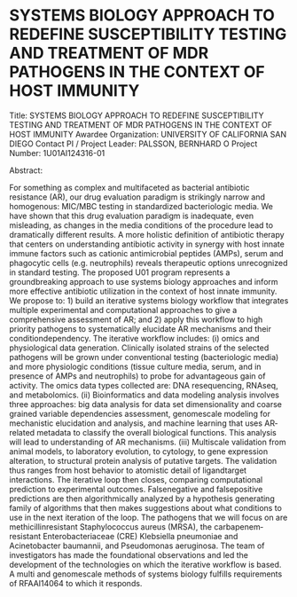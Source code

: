 # SYSTEMS BIOLOGY APPROACH TO REDEFINE SUSCEPTIBILITY TESTING AND TREATMENT OF MDR PATHOGENS IN THE CONTEXT OF HOST IMMUNITY

Title: SYSTEMS BIOLOGY APPROACH TO REDEFINE SUSCEPTIBILITY TESTING AND TREATMENT OF MDR PATHOGENS IN THE CONTEXT OF HOST IMMUNITY
Awardee Organization: UNIVERSITY OF CALIFORNIA SAN DIEGO
Contact PI / Project Leader: PALSSON, BERNHARD O
Project Number: 1U01AI124316-01

Abstract:

For something as complex and multifaceted as bacterial antibiotic resistance (AR), our drug evaluation paradigm is strikingly narrow and homogenous: MIC/MBC testing in standardized bacteriologic media. We have shown that this drug evaluation paradigm is inadequate, even misleading, as changes in the media conditions of the procedure lead to dramatically different results. A more holistic definition of antibiotic therapy that centers on understanding antibiotic activity in synergy with host innate immune factors such as cationic antimicrobial peptides (AMPs), serum and phagocytic cells (e.g. neutrophils) reveals therapeutic options unrecognized in standard testing. The proposed U01 program represents a groundbreaking approach to use systems biology approaches and inform more effective antibiotic utilization in the context of host innate immunity. We propose to: 1) build an iterative systems biology workflow that integrates multiple experimental and computational approaches to give a comprehensive assessment of AR; and 2) apply this workflow to high priority pathogens to systematically elucidate AR mechanisms and their condition­dependency. The iterative workflow includes: (i) omics and physiological data generation. Clinically isolated strains of the selected pathogens will be grown under conventional testing (bacteriologic media) and more physiologic conditions (tissue culture media, serum, and in presence of AMPs and neutrophils) to probe for advantageous gain of activity. The omics data types collected are: DNA resequencing, RNAseq, and metabolomics. (ii) Bioinformatics and data modeling analysis involves three approaches: big data analysis for data set dimensionality and coarse grained variable dependencies assessment, genome­scale modeling for mechanistic elucidation and analysis, and machine learning that uses AR­related metadata to classify the overall biological functions. This analysis will lead to understanding of AR mechanisms. (iii) Multi­scale validation from animal models, to laboratory evolution, to cytology, to gene expression alteration, to structural protein analysis of putative targets. The validation thus ranges from host behavior to atomistic detail of ligand­target interactions. The iterative loop then closes, comparing computational prediction to experimental outcomes. False­negative and false­positive predictions are then algorithmically analyzed by a hypothesis generating family of algorithms that then makes suggestions about what conditions to use in the next iteration of the loop. The pathogens that we will focus on are methicillin­resistant ​Staphylococcus aureus ​(MRSA), the carbapenem­resistant Enterobacteriaceae (CRE) Klebsiella ​pneumoniae ​and ​Acinetobacter baumannii,​ and Pseudomonas aeruginosa​. The team of investigators has made the foundational observations and led the development of the technologies on which the iterative workflow is based. A multi­ and genome­scale methods of systems biology fulfills requirements of RFA­AI­14­064 to which it responds.
